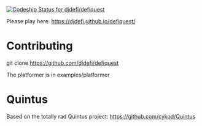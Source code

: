 [ ![Codeship Status for djdefi/defiquest](https://www.codeship.io/projects/347684f0-a372-0131-1be7-329feabca2fa/status?branch=gh-pages)](https://www.codeship.io/projects/18574)

Please play here: https://djdefi.github.io/defiquest/

Contributing
============
 
git clone https://github.com/djdefi/defiquest

The platformer is in examples/platformer

Quintus
============
Based on the totally rad Quintus project: https://github.com/cykod/Quintus
